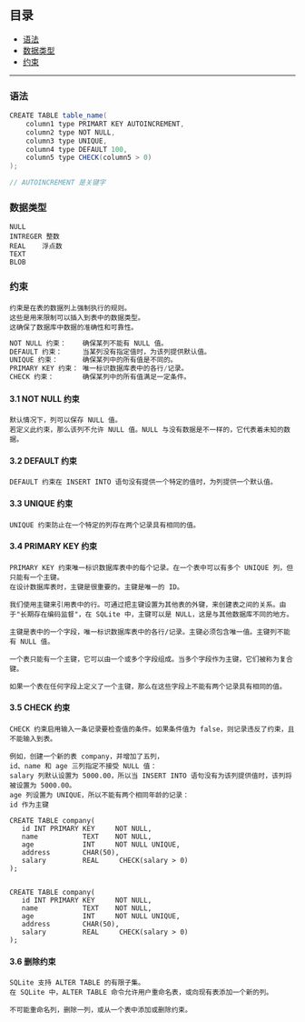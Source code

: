 
## 目录
* [语法](#语法)
* [数据类型](#数据类型)
* [约束](#约束)


****

### 语法
```java
CREATE TABLE table_name(
    column1 type PRIMART KEY AUTOINCREMENT,
    column2 type NOT NULL,
    column3 type UNIQUE,
    column4 type DEFAULT 100,
    column5 type CHECK(column5 > 0)
);

// AUTOINCREMENT 是关键字
```

### 数据类型
```
NULL
INTREGER 整数
REAL    浮点数
TEXT
BLOB
```

### 约束
    约束是在表的数据列上强制执行的规则。
    这些是用来限制可以插入到表中的数据类型。
    这确保了数据库中数据的准确性和可靠性。

```java
NOT NULL 约束：	确保某列不能有 NULL 值。
DEFAULT 约束：	    当某列没有指定值时，为该列提供默认值。
UNIQUE 约束：	    确保某列中的所有值是不同的。
PRIMARY KEY 约束：	唯一标识数据库表中的各行/记录。
CHECK 约束：		确保某列中的所有值满足一定条件。
```

#### 3.1 NOT NULL 约束
    默认情况下，列可以保存 NULL 值。
    若定义此约束，那么该列不允许 NULL 值。NULL 与没有数据是不一样的，它代表着未知的数据。

#### 3.2 DEFAULT 约束
    DEFAULT 约束在 INSERT INTO 语句没有提供一个特定的值时，为列提供一个默认值。

#### 3.3 UNIQUE 约束
    UNIQUE 约束防止在一个特定的列存在两个记录具有相同的值。

#### 3.4 PRIMARY KEY 约束
    PRIMARY KEY 约束唯一标识数据库表中的每个记录。在一个表中可以有多个 UNIQUE 列，但只能有一个主键。
    在设计数据库表时，主键是很重要的。主键是唯一的 ID。

    我们使用主键来引用表中的行。可通过把主键设置为其他表的外键，来创建表之间的关系。由于"长期存在编码监督"，在 SQLite 中，主键可以是 NULL，这是与其他数据库不同的地方。

    主键是表中的一个字段，唯一标识数据库表中的各行/记录。主键必须包含唯一值。主键列不能有 NULL 值。

    一个表只能有一个主键，它可以由一个或多个字段组成。当多个字段作为主键，它们被称为复合键。

    如果一个表在任何字段上定义了一个主键，那么在这些字段上不能有两个记录具有相同的值。

#### 3.5 CHECK 约束
    CHECK 约束启用输入一条记录要检查值的条件。如果条件值为 false，则记录违反了约束，且不能输入到表。

    例如，创建一个新的表 company，并增加了五列，
    id、name 和 age 三列指定不接受 NULL 值：
    salary 列默认设置为 5000.00，所以当 INSERT INTO 语句没有为该列提供值时，该列将被设置为 5000.00。
    age 列设置为 UNIQUE，所以不能有两个相同年龄的记录：
    id 作为主键

```
CREATE TABLE company(
   id INT PRIMARY KEY     NOT NULL,
   name           TEXT    NOT NULL,
   age            INT     NOT NULL UNIQUE,
   address        CHAR(50),
   salary         REAL     CHECK(salary > 0)
);


CREATE TABLE company(
   id INT PRIMARY KEY     NOT NULL,
   name           TEXT    NOT NULL,
   age            INT     NOT NULL UNIQUE,
   address        CHAR(50),
   salary         REAL     CHECK(salary > 0)
);
```



#### 3.6 删除约束
    SQLite 支持 ALTER TABLE 的有限子集。
    在 SQLite 中，ALTER TABLE 命令允许用户重命名表，或向现有表添加一个新的列。

    不可能重命名列，删除一列，或从一个表中添加或删除约束。

